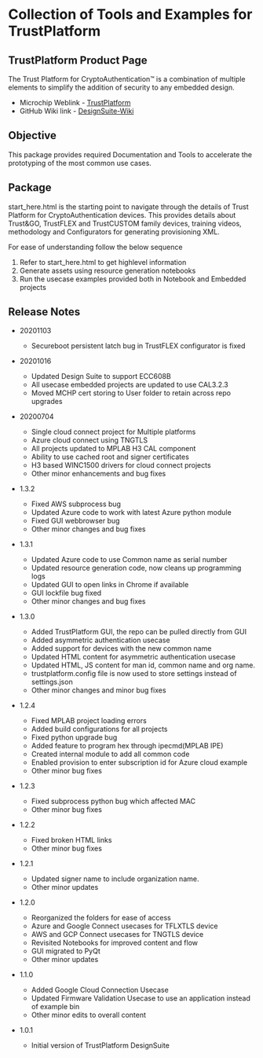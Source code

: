 # Collection of Tools and Examples for TrustPlatform

## TrustPlatform Product Page
The Trust Platform for CryptoAuthentication™ is a combination of multiple elements to simplify the addition of security to any embedded design.
 - Microchip Weblink - [TrustPlatform](https://www.microchip.com/design-centers/security-ics/trust-platform)
 - GitHub Wiki link - [DesignSuite-Wiki](https://github.com/MicrochipTech/cryptoauth_trustplatform_designsuite/wiki/Welcome)

## Objective
This package provides required Documentation and Tools to accelerate the prototyping of the most common use cases.

## Package
start_here.html is the starting point to navigate through the details of Trust Platform for CryptoAuthentication devices. This provides details about Trust&GO, TrustFLEX and TrustCUSTOM family devices, training videos, methodology and Configurators for generating provisioning XML.

For ease of understanding follow the below sequence
1. Refer to start_here.html to get highlevel information
2. Generate assets using resource generation notebooks
3. Run the usecase examples provided both in Notebook and Embedded projects

## Release Notes
 - 20201103
   - Secureboot persistent latch bug in TrustFLEX configurator is fixed

 - 20201016
   - Updated Design Suite to support ECC608B
   - All usecase embedded projects are updated to use CAL3.2.3
   - Moved MCHP cert storing to User folder to retain across repo upgrades

 - 20200704
   - Single cloud connect project for Multiple platforms
   - Azure cloud connect using TNGTLS
   - All projects updated to MPLAB H3 CAL component
   - Ability to use cached root and signer certificates
   - H3 based WINC1500 drivers for cloud connect projects
   - Other minor enhancements and bug fixes

 - 1.3.2
   - Fixed AWS subprocess bug
   - Updated Azure code to work with latest Azure python module
   - Fixed GUI webbrowser bug
   - Other minor changes and bug fixes

 - 1.3.1
   - Updated Azure code to use Common name as serial number
   - Updated resource generation code, now cleans up programming logs
   - Updated GUI to open links in Chrome if available
   - GUI lockfile bug fixed
   - Other minor changes and bug fixes

 - 1.3.0
   - Added TrustPlatform GUI, the repo can be pulled directly from GUI
   - Added asymmetric authentication usecase
   - Added support for devices with the new common name
   - Updated HTML content for asymmetric authentication usecase
   - Updated HTML, JS content for man id, common name and org name.
   - trustplatform.config file is now used to store settings instead of settings.json
   - Other minor changes and minor bug fixes

 - 1.2.4
   - Fixed MPLAB project loading errors
   - Added build configurations for all projects
   - Fixed python upgrade bug
   - Added feature to program hex through ipecmd(MPLAB IPE)
   - Created internal module to add all common code
   - Enabled provision to enter subscription id for Azure cloud example
   - Other minor bug fixes

 - 1.2.3
   - Fixed subprocess python bug which affected MAC
   - Other minor bug fixes

 - 1.2.2
   - Fixed broken HTML links
   - Other minor bug fixes

 - 1.2.1
   - Updated signer name to include organization name.
   - Other minor updates

 - 1.2.0
   - Reorganized the folders for ease of access
   - Azure and Google Connect usecases for TFLXTLS device
   - AWS and GCP Connect usecases for TNGTLS device
   - Revisited Notebooks for improved content and flow
   - GUI migrated to PyQt
   - Other minor updates

 - 1.1.0
   - Added Google Cloud Connection Usecase
   - Updated Firmware Validation Usecase to use an application instead of example bin
   - Other minor edits to overall content

 - 1.0.1
    - Initial version of TrustPlatform DesignSuite